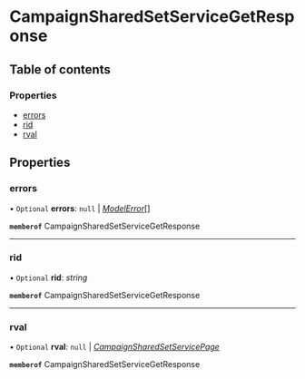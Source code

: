 # CampaignSharedSetServiceGetResponse


## Table of contents

### Properties

- [errors](campaignsharedsetservicegetresponse.md#errors)
- [rid](campaignsharedsetservicegetresponse.md#rid)
- [rval](campaignsharedsetservicegetresponse.md#rval)

## Properties

### errors

• `Optional` **errors**: ``null`` \| [*ModelError*](modelerror.md)[]

**`memberof`** CampaignSharedSetServiceGetResponse

___

### rid

• `Optional` **rid**: *string*

**`memberof`** CampaignSharedSetServiceGetResponse

___

### rval

• `Optional` **rval**: ``null`` \| [*CampaignSharedSetServicePage*](campaignsharedsetservicepage.md)

**`memberof`** CampaignSharedSetServiceGetResponse
